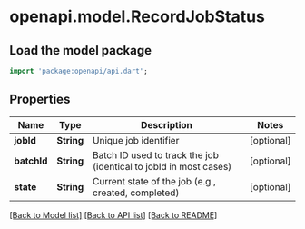 # openapi.model.RecordJobStatus

## Load the model package
```dart
import 'package:openapi/api.dart';
```

## Properties
Name | Type | Description | Notes
------------ | ------------- | ------------- | -------------
**jobId** | **String** | Unique job identifier | [optional] 
**batchId** | **String** | Batch ID used to track the job (identical to jobId in most cases) | [optional] 
**state** | **String** | Current state of the job (e.g., created, completed) | [optional] 

[[Back to Model list]](../README.md#documentation-for-models) [[Back to API list]](../README.md#documentation-for-api-endpoints) [[Back to README]](../README.md)


